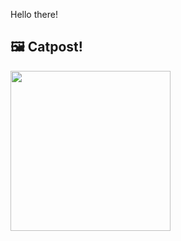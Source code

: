 Hello there!



## 🖼️ Catpost!

<sub>
    <img src="https://cdn2.thecatapi.com/images/a8qWu2vQK.jpg" height="256">
</sub>

